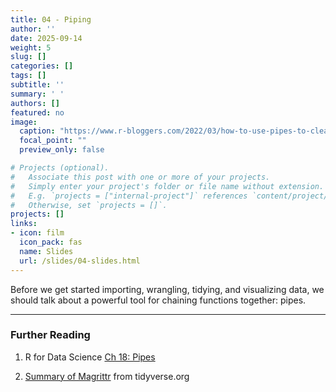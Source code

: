 ```yaml
---
title: 04 - Piping
author: ''
date: 2025-09-14
weight: 5
slug: []
categories: []
tags: []
subtitle: ''
summary: ' '
authors: []
featured: no
image:
  caption: "https://www.r-bloggers.com/2022/03/how-to-use-pipes-to-clean-up-your-r-code/"
  focal_point: ""
  preview_only: false

# Projects (optional).
#   Associate this post with one or more of your projects.
#   Simply enter your project's folder or file name without extension.
#   E.g. `projects = ["internal-project"]` references `content/project/deep-learning/index.md`.
#   Otherwise, set `projects = []`.
projects: []
links:
- icon: film
  icon_pack: fas
  name: Slides
  url: /slides/04-slides.html
---
```


<script src="{{< blogdown/postref >}}index_files/fitvids/fitvids.min.js"></script>

Before we get started importing, wrangling, tidying, and visualizing data, we should talk about a powerful tool for chaining functions together: pipes.

------------------------------------------------------------------------


### Further Reading

<div class="book">

1.  R for Data Science [Ch 18: Pipes](https://r4ds.had.co.nz/pipes.html?q=pipe#pipes)

2.  [Summary of Magrittr](https://magrittr.tidyverse.org) from tidyverse.org

</div>
